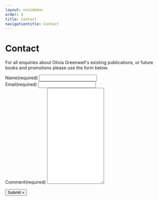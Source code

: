 ```yaml
---
layout: nosidebar
order: 4
title: Contact
navigationtitle: Contact
---
```

# Contact

For all enquiries about Olivia Greenwell's existing publications, or future books and promotions please use the form below.

<div id='contact-form-3'>
<form action='https://formspree.io/f/xwkwjrzd' method='post' class='contact-form commentsblock'>

<div>
	<label for='g3-name' class='grunion-field-label name'>Name<span>(required)</span></label>
	<input type='text' name='name' id='g3-name' value='' class='name'  required aria-required='true'/>
</div>

<div>
	<label for='g3-email' class='grunion-field-label email'>Email<span>(required)</span></label>
	<input type='email' name='email' id='g3-email' value='' class='email'  required aria-required='true'/>
</div>

<div>
	<label for='contact-form-comment-g3-comment' class='grunion-field-label textarea'>Comment<span>(required)</span></label>
	<textarea name='comment' id='contact-form-comment-g3-comment' rows='20' class='textarea'  required aria-required='true'></textarea>
</div>
<p class='contact-submit'>
	<input type='submit' value='Submit &#187;' class='pushbutton-wide'/>
  <input type="hidden" name="_next" value="//oliviagreenwell.github.io/contact/thanks.html" />
  <input type="hidden" name="_subject" value="New submission!" />
  <input type="text" name="_gotcha" style="display:none" />
</p>
</form>
</div>
